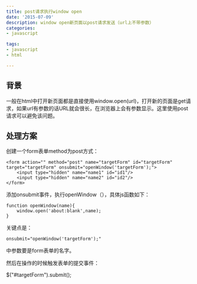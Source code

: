 ```yaml
---
title: post请求执行window open
date: '2015-07-09'
description: window open新页面以post请求发送（url上不带参数）
categories:
- javascript

tags:
- javascript
- html

---
```

## 背景 ##
一般在html中打开新页面都是直接使用window.open(url)，打开新的页面是get请求，如果url有参数的话URL就会很长，在浏览器上会有参数显示。这里使用post请求可以避免该问题。

## 处理方案 ##

创建一个form表单method为post方式：

	<form action="" method="post" name="targetForm" id="targetForm" target="targetForm" onsubmit="openWindow('targetForm');">
		<input type="hidden" name="name1" id="id1"/>
		<input type="hidden" name="name2" id="id2"/>
	</form>

添加onsubmit事件，执行openWindow（），具体js函数如下：

	function openWindow(name){    
		window.open('about:blank',name);     
	}  

关键点是：

	onsubmit="openWindow('targetForm');"

中参数要是form表单的名字。

然后在操作的时候触发表单的提交事件：

$("#targetForm").submit();
